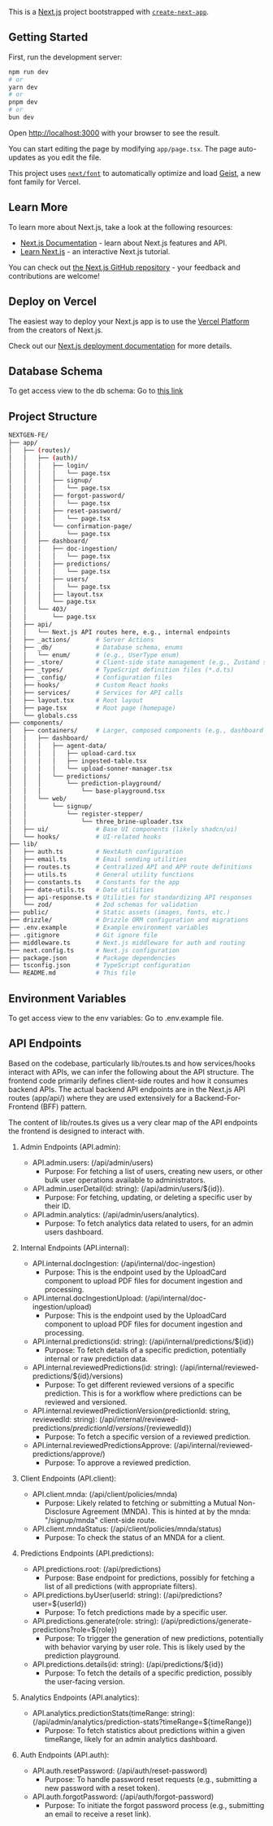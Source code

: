 This is a [Next.js](https://nextjs.org) project bootstrapped with [`create-next-app`](https://nextjs.org/docs/app/api-reference/cli/create-next-app).

## Getting Started

First, run the development server:

```bash
npm run dev
# or
yarn dev
# or
pnpm dev
# or
bun dev
```

Open [http://localhost:3000](http://localhost:3000) with your browser to see the result.

You can start editing the page by modifying `app/page.tsx`. The page auto-updates as you edit the file.

This project uses [`next/font`](https://nextjs.org/docs/app/building-your-application/optimizing/fonts) to automatically optimize and load [Geist](https://vercel.com/font), a new font family for Vercel.

## Learn More

To learn more about Next.js, take a look at the following resources:

- [Next.js Documentation](https://nextjs.org/docs) - learn about Next.js features and API.
- [Learn Next.js](https://nextjs.org/learn) - an interactive Next.js tutorial.

You can check out [the Next.js GitHub repository](https://github.com/vercel/next.js) - your feedback and contributions are welcome!

## Deploy on Vercel

The easiest way to deploy your Next.js app is to use the [Vercel Platform](https://vercel.com/new?utm_medium=default-template&filter=next.js&utm_source=create-next-app&utm_campaign=create-next-app-readme) from the creators of Next.js.

Check out our [Next.js deployment documentation](https://nextjs.org/docs/app/building-your-application/deploying) for more details.

## Database Schema

To get access view to the db schema: Go to [this link](https://dbdiagram.io/d/NexGen-Materials-681124ec1ca52373f5df7260)

## Project Structure

```bash
NEXTGEN-FE/
├── app/
│   ├── (routes)/
│   │   ├── (auth)/
│   │   │   ├── login/
│   │   │   │   └── page.tsx
│   │   │   ├── signup/
│   │   │   │   └── page.tsx
│   │   │   ├── forgot-password/
│   │   │   │   └── page.tsx
│   │   │   ├── reset-password/
│   │   │   │   └── page.tsx
│   │   │   └── confirmation-page/
│   │   │       └── page.tsx
│   │   ├── dashboard/
│   │   │   ├── doc-ingestion/
│   │   │   │   └── page.tsx
│   │   │   ├── predictions/
│   │   │   │   └── page.tsx
│   │   │   ├── users/
│   │   │   │   └── page.tsx
│   │   │   ├── layout.tsx
│   │   │   └── page.tsx
│   │   └── 403/
│   │       └── page.tsx
│   ├── api/
│   │   └── Next.js API routes here, e.g., internal endpoints
│   ├── _actions/       # Server Actions
│   ├── _db/            # Database schema, enums
│   │   └── enum/       # (e.g., UserType enum)
│   ├── _store/         # Client-side state management (e.g., Zustand stores like uploadStore.ts)
│   ├── _types/         # TypeScript definition files (*.d.ts)
│   ├── _config/        # Configuration files
│   ├── hooks/          # Custom React hooks
│   ├── services/       # Services for API calls
│   ├── layout.tsx      # Root layout
│   ├── page.tsx        # Root page (homepage)
│   └── globals.css
├── components/
│   ├── containers/     # Larger, composed components (e.g., dashboard sections, form containers)
│   │   ├── dashboard/
│   │   │   ├── agent-data/
│   │   │   │   ├── upload-card.tsx
│   │   │   │   ├── ingested-table.tsx
│   │   │   │   └── upload-sonner-manager.tsx
│   │   │   └── predictions/
│   │   │       └── prediction-playground/
│   │   │           └── base-playground.tsx
│   │   └── web/
│   │       └── signup/
│   │           └── register-stepper/
│   │               └── three_brine-uploader.tsx
│   ├── ui/             # Base UI components (likely shadcn/ui)
│   └── hooks/          # UI-related hooks
├── lib/
│   ├── auth.ts         # NextAuth configuration
│   ├── email.ts        # Email sending utilities
│   ├── routes.ts       # Centralized API and APP route definitions
│   ├── utils.ts        # General utility functions
│   ├── constants.ts    # Constants for the app
│   ├── date-utils.ts   # Date utilities
│   ├── api-response.ts # Utilities for standardizing API responses
│   └── zod/            # Zod schemas for validation
├── public/             # Static assets (images, fonts, etc.)
├── drizzle/            # Drizzle ORM configuration and migrations
├── .env.example        # Example environment variables
├── .gitignore          # Git ignore file
├── middleware.ts       # Next.js middleware for auth and routing
├── next.config.ts      # Next.js configuration
├── package.json        # Package dependencies
├── tsconfig.json       # TypeScript configuration
└── README.md           # This file
```

## Environment Variables
To get access view to the env variables: Go to .env.example file.

## API Endpoints
Based on the codebase, particularly lib/routes.ts and how services/hooks interact with APIs, we can infer the following about the API structure. The frontend code primarily defines client-side routes and how it consumes backend APIs. The actual backend API endpoints are in the Next.js API routes (app/api/) where they are used extensively for a Backend-For-Frontend (BFF) pattern.

The content of lib/routes.ts gives us a very clear map of the API endpoints the frontend is designed to interact with.
1. Admin Endpoints (API.admin):
    - API.admin.users: (/api/admin/users)
        - Purpose: For fetching a list of users, creating new users, or other bulk user operations available to administrators.
    - API.admin.userDetail(id: string): (/api/admin/users/${id}).
        - Purpose: For fetching, updating, or deleting a specific user by their ID.
    - API.admin.analytics: (/api/admin/users/analytics).
        - Purpose: To fetch analytics data related to users, for an admin users dashboard.

2. Internal Endpoints (API.internal):
    - API.internal.docIngestion: (/api/internal/doc-ingestion)
        - Purpose: This is the endpoint used by the UploadCard component to upload PDF files for document ingestion and processing.
    - API.internal.docIngestionUpload: (/api/internal/doc-ingestion/upload)
        - Purpose: This is the endpoint used by the UploadCard component to upload PDF files for document ingestion and processing.
    - API.internal.predictions(id: string): (/api/internal/predictions/${id})
        - Purpose: To fetch details of a specific prediction, potentially internal or raw prediction data.
    - API.internal.reviewedPredictions(id: string): (/api/internal/reviewed-predictions/${id}/versions)
        - Purpose: To get different reviewed versions of a specific prediction. This is for a workflow where predictions can be reviewed and versioned.
    - API.internal.reviewedPredictionVersion(predictionId: string, reviewedId: string): (/api/internal/reviewed-predictions/${predictionId}/versions/${reviewedId})
        - Purpose: To fetch a specific version of a reviewed prediction.
    - API.internal.reviewedPredictionsApprove: (/api/internal/reviewed-predictions/approve/)
        - Purpose: To approve a reviewed prediction.

3. Client Endpoints (API.client):
    - API.client.mnda: (/api/client/policies/mnda)
        - Purpose: Likely related to fetching or submitting a Mutual Non-Disclosure Agreement (MNDA). This is hinted at by the mnda: "/signup/mnda" client-side route.
    - API.client.mndaStatus: (/api/client/policies/mnda/status)
        - Purpose: To check the status of an MNDA for a client.

4. Predictions Endpoints (API.predictions):
    - API.predictions.root: (/api/predictions)
        - Purpose: Base endpoint for predictions, possibly for fetching a list of all predictions (with appropriate filters).
    - API.predictions.byUser(userId: string): (/api/predictions?user=${userId})
        - Purpose: To fetch predictions made by a specific user.
    - API.predictions.generate(role: string): (/api/predictions/generate-predictions?role=${role})
        - Purpose: To trigger the generation of new predictions, potentially with behavior varying by user role. This is likely used by the prediction playground.
    - API.predictions.details(id: string): (/api/predictions/${id})
        - Purpose: To fetch the details of a specific prediction, possibly the user-facing version.

5. Analytics Endpoints (API.analytics):
    - API.analytics.predictionStats(timeRange: string): (/api/admin/analytics/prediction-stats?timeRange=${timeRange})
        - Purpose: To fetch statistics about predictions within a given timeRange, likely for an admin analytics dashboard.

6. Auth Endpoints (API.auth):
    - API.auth.resetPassword: (/api/auth/reset-password)
        - Purpose: To handle password reset requests (e.g., submitting a new password with a reset token).
    - API.auth.forgotPassword: (/api/auth/forgot-password)
        - Purpose: To initiate the forgot password process (e.g., submitting an email to receive a reset link).